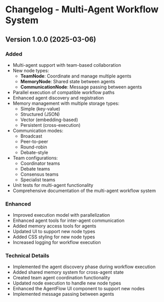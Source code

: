 # Changelog - Multi-Agent Workflow System

## Version 1.0.0 (2025-03-06)

### Added
- Multi-agent support with team-based collaboration
- New node types:
  - **TeamNode**: Coordinate and manage multiple agents
  - **MemoryNode**: Shared state between agents
  - **CommunicationNode**: Message passing between agents
- Parallel execution of compatible workflow paths
- Enhanced agent discovery and registration
- Memory management with multiple storage types:
  - Simple (key-value)
  - Structured (JSON)
  - Vector (embedding-based)
  - Persistent (cross-execution)
- Communication modes:
  - Broadcast
  - Peer-to-peer
  - Round-robin
  - Debate-style
- Team configurations:
  - Coordinator teams
  - Debate teams
  - Consensus teams
  - Specialist teams
- Unit tests for multi-agent functionality
- Comprehensive documentation of the multi-agent workflow system

### Enhanced
- Improved execution model with parallelization
- Enhanced agent tools for inter-agent communication
- Added memory access tools for agents
- Updated UI to support new node types
- Added CSS styling for new node types
- Increased logging for workflow execution

### Technical Details
- Implemented the agent discovery phase during workflow execution
- Added shared memory system for cross-agent state
- Created team agent coordination functionality
- Updated node execution to handle new node types
- Enhanced the AgentFlow UI component to support new nodes
- Implemented message passing between agents